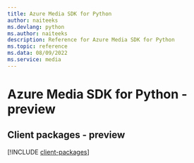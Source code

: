 ```yaml
---
title: Azure Media SDK for Python
author: naiteeks
ms.devlang: python
ms.author: naiteeks
description: Reference for Azure Media SDK for Python
ms.topic: reference
ms.data: 08/09/2022
ms.service: media
---
```

# Azure Media SDK for Python - preview

## Client packages - preview
[!INCLUDE [client-packages](media-client-index.md)]